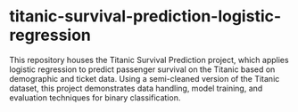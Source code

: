 # titanic-survival-prediction-logistic-regression
This repository houses the Titanic Survival Prediction project, which applies logistic regression to predict passenger survival on the Titanic based on demographic and ticket data. Using a semi-cleaned version of the Titanic dataset, this project demonstrates data handling, model training, and evaluation techniques for binary classification. 
